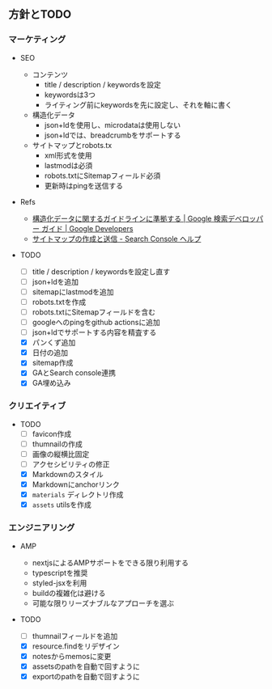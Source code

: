 ## 方針とTODO

### マーケティング

- SEO
  - コンテンツ
    - title / description / keywordsを設定
    - keywordsは3つ
    - ライティング前にkeywordsを先に設定し、それを軸に書く
  - 構造化データ
    - json+ldを使用し、microdataは使用しない
    - json+ldでは、breadcrumbをサポートする
  - サイトマップとrobots.tx
    - xml形式を使用
    - lastmodは必須
    - robots.txtにSitemapフィールド必須
    - 更新時はpingを送信する

- Refs
  - [構造化データに関するガイドラインに準拠する  |  Google 検索デベロッパー ガイド  |  Google Developers](https://developers.google.com/search/docs/guides/sd-policies)
  - [サイトマップの作成と送信 - Search Console ヘルプ](https://support.google.com/webmasters/answer/183668)

- TODO
  - [ ] title / description / keywordsを設定し直す
  - [ ] json+ldを追加
  - [ ] sitemapにlastmodを追加
  - [ ] robots.txtを作成
  - [ ] robots.txtにSitemapフィールドを含む
  - [ ] googleへのpingをgithub actionsに追加
  - [ ] json+ldでサポートする内容を精査する
  - [x] パンくず追加
  - [x] 日付の追加
  - [x] sitemap作成
  - [x] GAとSearch console連携
  - [x] GA埋め込み

### クリエイティブ

- TODO
  - [ ] favicon作成
  - [ ] thumnailの作成
  - [ ] 画像の縦横比固定
  - [ ] アクセシビリティの修正
  - [x] Markdownのスタイル
  - [x] Markdownにanchorリンク
  - [x] `materials` ディレクトリ作成
  - [x] `assets` utilsを作成

### エンジニアリング

- AMP
  - nextjsによるAMPサポートをできる限り利用する
  - typescriptを推奨
  - styled-jsxを利用
  - buildの複雑化は避ける
  - 可能な限りリーズナブルなアプローチを選ぶ

- TODO
  - [ ] thumnailフィールドを追加
  - [x] resource.findをリデザイン
  - [x] notesからmemosに変更
  - [x] assetsのpathを自動で回すように
  - [x] exportのpathを自動で回すように
